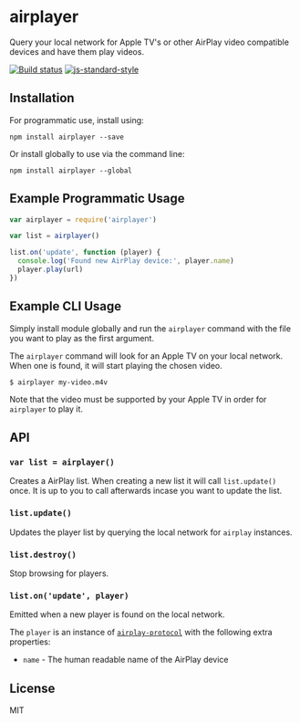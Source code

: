 # airplayer

Query your local network for Apple TV's or other AirPlay video
compatible devices and have them play videos.

[![Build status](https://travis-ci.org/watson/airplayer.svg?branch=master)](https://travis-ci.org/watson/airplayer)
[![js-standard-style](https://img.shields.io/badge/code%20style-standard-brightgreen.svg?style=flat)](https://github.com/feross/standard)

## Installation

For programmatic use, install using:

```
npm install airplayer --save
```

Or install globally to use via the command line:

```
npm install airplayer --global
```

## Example Programmatic Usage

```js
var airplayer = require('airplayer')

var list = airplayer()

list.on('update', function (player) {
  console.log('Found new AirPlay device:', player.name)
  player.play(url)
})
```

## Example CLI Usage

Simply install module globally and run the `airplayer` command with the
file you want to play as the first argument.

The `airplayer` command will look for an Apple TV on your local network.
When one is found, it will start playing the chosen video.

```
$ airplayer my-video.m4v
```

Note that the video must be supported by your Apple TV in order for
`airplayer` to play it.

## API

### `var list = airplayer()`

Creates a AirPlay list. When creating a new list it will call
`list.update()` once. It is up to you to call afterwards incase you want
to update the list.

### `list.update()`

Updates the player list by querying the local network for `airplay`
instances.

### `list.destroy()`

Stop browsing for players.

### `list.on('update', player)`

Emitted when a new player is found on the local network.

The `player` is an instance of
[`airplay-protocol`](https://github.com/watson/airplay-protocol) with
the following extra properties:

- `name` - The human readable name of the AirPlay device

## License

MIT
